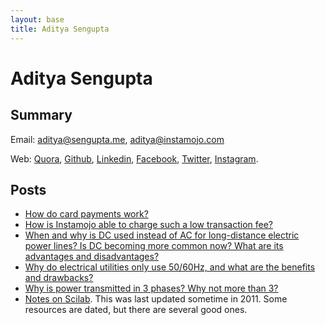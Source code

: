 ```yaml
---
layout: base
title: Aditya Sengupta
---
```

Aditya Sengupta
===============

Summary
-------

Email: <aditya@sengupta.me>, <aditya@instamojo.com>

Web: [Quora][quora], [Github][github], [Linkedin][linkedin], [Facebook][facebook], [Twitter][twitter], [Instagram][instagram].

[facebook]: https://www.facebook.com/sengupta
[twitter]: https://twitter.com/sengupta
[linkedin]: http://linkedin.com/in/adityasengupta
[quora]: https://www.quora.com/profile/Aditya-Sengupta
[github]: https://github.com/sengupta
[instagram]: https://www.instagram.com/khopdibaba


Posts
-----

- [How do card payments work?](https://www.quora.com/How-do-card-payments-work/answer/Aditya-Sengupta)
- [How is Instamojo able to charge such a low transaction fee?](https://www.quora.com/How-is-Instamojo-able-to-charge-the-lowest-transaction-fee/answer/Aditya-Sengupta)
- [When and why is DC used instead of AC for long-distance electric power lines? Is DC becoming more common now? What are its advantages and disadvantages?](https://www.quora.com/When-and-why-is-DC-used-instead-of-AC-for-long-distance-electric-power-lines-Is-DC-becoming-more-common-now-What-are-its-advantages-and-disadvantages/answer/Aditya-Sengupta)
- [Why do electrical utilities only use 50/60Hz, and what are the benefits and drawbacks?](https://www.quora.com/Why-do-electrical-utilities-only-use-50-60Hz-and-what-are-the-benefits-and-drawbacks/answer/Aditya-Sengupta)
- [Why is power transmitted in 3 phases? Why not more than 3?](https://www.quora.com/Why-is-power-transmitted-in-3-phases-Why-not-more-than-3/answer/Aditya-Sengupta)
- [Notes on Scilab](https://www.ee.iitb.ac.in/course/~sengupta/scilab/). This was last updated sometime in 2011. Some resources are dated, but there are several good ones.
